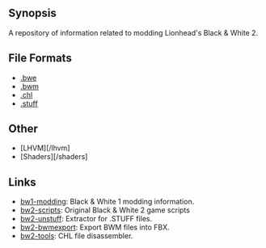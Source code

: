 ## Synopsis

A repository of information related to modding Lionhead's Black & White 2.

## File Formats

* [.bwe](/file_formats/bwe.md)
* [.bwm](/file_formats/bwm.md)
* [.chl](/file_formats/chl.md)
* [.stuff](/file_formats/stuff.md)

## Other

* [LHVM][/lhvm]
* [Shaders][/shaders]

## Links

* [bw1-modding](https://github.com/HandsomeMatt/bw1-modding): Black & White 1 modding information.
* [bw2-scripts](https://github.com/HandsomeMatt/bw2-scripts): Original Black & White 2 game scripts
* [bw2-unstuff](https://github.com/HandsomeMatt/bw2-unstuff): Extractor for .STUFF files.
* [bw2-bwmexport](https://github.com/HandsomeMatt/bw2-bwmexport): Export BWM files into FBX.
* [bw2-tools](https://github.com/HandsomeMatt/bw2-tools): CHL file disassembler.
